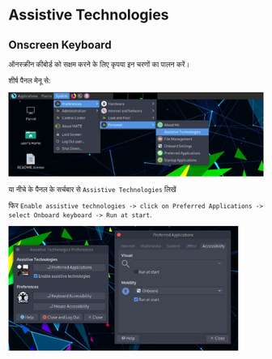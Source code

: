 # Assistive Technologies #

## Onscreen Keyboard ##

ऑनस्क्रीन कीबोर्ड को सक्षम करने के लिए कृपया इन चरणों का पालन करें।

शीर्ष पैनल मेनू से: 

<img src="./images/assistive_technologies/1.png"/>

या नीचे के पैनल के सर्चबार से `Assistive Technologies` लिखें

फिर `Enable assistive technologies -> click on Preferred Applications -> select Onboard keyboard -> Run at start`. 

<img src="./images/assistive_technologies/2.png" width="90%"/>
